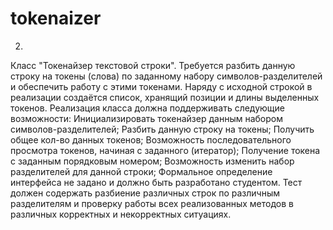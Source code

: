# tokenaizer
2. 
 Класс "Токенайзер текстовой строки".
 Требуется разбить данную строку на токены (слова) по заданному набору символов-разделителей и обеспечить работу с этими токенами. Наряду с исходной строкой в реализации создаётся список, хранящий позиции и длины выделенных токенов.
 Реализация класса должна поддерживать следующие возможности:
 Инициализировать токенайзер данным набором символов-разделителей;
 Разбить данную строку на токены;
 Получить общее кол-во данных токенов;
 Возможность последовательного просмотра токенов, начиная с заданного (итератор);
 Получение токена с заданным порядковым номером; 
 Возможность изменить набор разделителей для данной строки;
 Формальное определение интерфейса не задано и должно быть разработано студентом. Тест должен содержать разбиение различных строк по различным разделителям и проверку работы всех реализованных методов в различных корректных и некорректных ситуациях.
